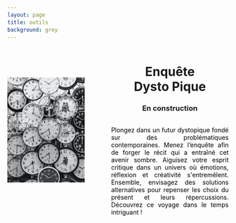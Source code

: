 ```yaml
---
layout: page
title: outils
background: grey
---
```


<head>
<script src="https://kit.fontawesome.com/ab10f6b37e.js" crossorigin="anonymous"></script>
  <style>
  /* Centrer l'icône horizontalement et verticalement */
  .center-icon {
    display: flex;
    align-items: center;
    justify-content: center;
    flex-direction: column;
    color: grey; /* Couleur grise pour l'icône */
  } 
  /* Ajuster la largeur de la photo */
  .photo-enquete {
    max-width: 70%; /* Ajustez la largeur selon vos besoins */
    margin-bottom: 20px;
  }
  /* Augmenter la taille de l'icône */
  .large-icon {
    font-size: 3rem; /* Ajustez la taille selon vos besoins */
  }
  /* Justifier le texte et le rendre noir */
  .text-enquete {
    text-align: justify;
    color: black; /* Couleur noire pour le texte */
  }
/* Media query pour les écrans plus petits (téléphone) */
@media (max-width: 768px) {
  .flex-container {
    flex-direction: column-reverse;
    align-items: center;
  }
  /* Ajuster la largeur de la photo pour les écrans plus petits */
  .photo-enquete {
    display: none;
  }
  .text-enquete {
    text-align: left; /* Aligner le texte à gauche */
  }
  }
 @media (max-width: 768px) {
  /* Ajoutez un saut de ligne entre "Enquête" et "Dysto-Pique" */
  h2 {
    white-space: pre-line;
  }
}




</style>
</head>

<body>
  <div class="flex-container" style="display: flex; align-items: center;">
    <img src="assets/img/enquete.jpg" alt="horloge" class="photo-enquete" style="flex: 1; margin-right: 60px; max-width: 35%;">
    <div style="flex: 2;">
      <h1 style="text-align: center;">Enquête <br>Dysto Pique</h1>
      <h3 class="section-subheading text-muted" style="text-align: center;">En construction</h3>
      <div class="center-icon">
        <i class="fas fa-person-digging large-icon"></i>
        <div class="text-enquete">
          <p>Plongez dans un futur dystopique fondé sur des problématiques contemporaines. Menez l’enquête afin de forger le récit qui a entraîné cet avenir sombre. Aiguisez votre esprit critique dans un univers où émotions, réflexion et créativité s'entremêlent. Ensemble, envisagez des solutions alternatives pour repenser les choix du présent et leurs répercussions. Découvrez ce voyage dans le temps intriguant !</p>
        </div>
      </div>
    </div>
  </div>
</body>


